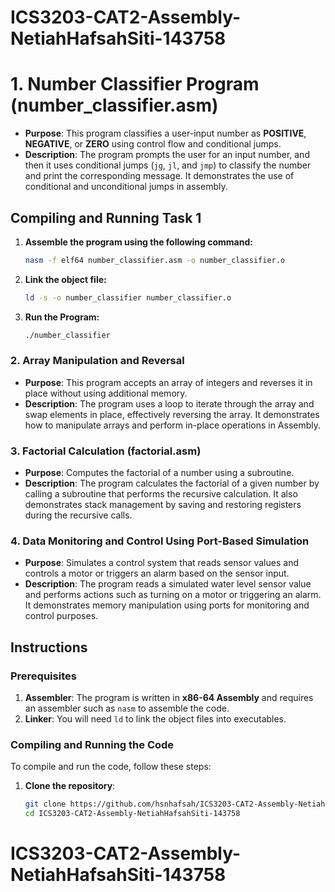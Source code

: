 # ICS3203-CAT2-Assembly-NetiahHafsahSiti-143758

# 1. Number Classifier Program (number_classifier.asm)

- **Purpose**: This program classifies a user-input number as **POSITIVE**, **NEGATIVE**, or **ZERO** using control flow and conditional jumps.
- **Description**: The program prompts the user for an input number, and then it uses conditional jumps (`jg`, `jl`, and `jmp`) to classify the number and print the corresponding message. It demonstrates the use of conditional and unconditional jumps in assembly.
  
## Compiling and Running Task 1
1. **Assemble the program using the following command:**

    ```bash
   nasm -f elf64 number_classifier.asm -o number_classifier.o
   ```
2. **Link the object file:**

   ```bash
   ld -s -o number_classifier number_classifier.o
   ```
3. **Run the Program:**
   ```bash
   ./number_classifier
   ```
   


### 2. **Array Manipulation and Reversal**

- **Purpose**: This program accepts an array of integers and reverses it in place without using additional memory.
- **Description**: The program uses a loop to iterate through the array and swap elements in place, effectively reversing the array. It demonstrates how to manipulate arrays and perform in-place operations in Assembly.

### 3. **Factorial Calculation (factorial.asm)**

- **Purpose**: Computes the factorial of a number using a subroutine.
- **Description**: The program calculates the factorial of a given number by calling a subroutine that performs the recursive calculation. It also demonstrates stack management by saving and restoring registers during the recursive calls.

### 4. **Data Monitoring and Control Using Port-Based Simulation**

- **Purpose**: Simulates a control system that reads sensor values and controls a motor or triggers an alarm based on the sensor input.
- **Description**: The program reads a simulated water level sensor value and performs actions such as turning on a motor or triggering an alarm. It demonstrates memory manipulation using ports for monitoring and control purposes.

## Instructions

### Prerequisites
1. **Assembler**: The program is written in **x86-64 Assembly** and requires an assembler such as `nasm` to assemble the code.
2. **Linker**: You will need `ld` to link the object files into executables.

### Compiling and Running the Code

To compile and run the code, follow these steps:

1. **Clone the repository**:
   ```bash
   git clone https://github.com/hsnhafsah/ICS3203-CAT2-Assembly-NetiahHafsahSiti-143758.git
   cd ICS3203-CAT2-Assembly-NetiahHafsahSiti-143758
# ICS3203-CAT2-Assembly-NetiahHafsahSiti-143758
